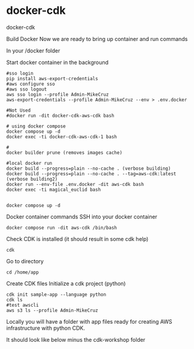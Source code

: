 # docker-cdk
docker-cdk


Build Docker
Now we are ready to bring up container and run commands

In your /docker folder

Start docker container in the background

```
#sso login
pip install aws-export-credentials
#aws configure sso 
#aws sso logout
aws sso login --profile Admin-MikeCruz
aws-export-credentials --profile Admin-MikeCruz --env > .env.docker

#Not Used
#docker run -dit docker-cdk-aws-cdk bash

# using docker compose
docker compose up -d
docker exec -ti docker-cdk-aws-cdk-1 bash

#
docker builder prune (removes images cache)

#local docker run
docker build --progress=plain --no-cache . (verbose building)
docker build --progress=plain --no-cache . --tag=aws-cdk:latest (verbose building2)
docker run --env-file .env.docker -dit aws-cdk bash
docker exec -ti magical_euclid bash


docker compose up -d
```
Docker container commands
SSH into your docker container

```
docker compose run -dit aws-cdk /bin/bash
```
Check CDK is installed (it should result in some cdk help)

```
cdk
```

Go to directory

```
cd /home/app
```

Create CDK files
Initialize a cdk project (python)

```
cdk init sample-app --language python
cdk ls
#test awscli
aws s3 ls --profile Admin-MikeCruz
```

Locally you will have a folder with app files ready for creating AWS infrastructure with python CDK.

It should look like below minus the cdk-workshop folder
